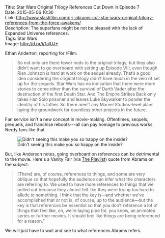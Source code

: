 Title: Star Wars Original Trilogy References Cut Down in Episode 7  
Date: 2015-05-06 10:30  
Link: http://www.slashfilm.com/j-j-abrams-cut-star-wars-original-trilogy-references-from-the-force-awakens/  
Description: The superfans might be not be pleased with the lack of Expanded Universe references.  
Tags: Star Wars  
Image: http://d.pr/i/1alUJ+  

Ethan Anderton, reporting for /Film:

> So not only are there fewer nods to the original trilogy, but they also didn’t want to go overboard with setting up Episode VIII, even though Rian Johnson is hard at work on the sequel already. That’s a good idea considering the original trilogy didn’t have much in the vein of set up for the sequels. Star Wars has no indication that there were more stories to come other than the survival of Darth Vader after the destruction of the first Death Star. And The Empire Strikes Back only takes Han Solo prisoner and leaves Luke Skywalker to ponder the identity of his father. So there aren’t any Marvel Studios-level plans laying the groundwork for countless other projects in the future.

Fan service isn't a new concept in movie-making. Oftentimes, sequels, prequels, and franchise reboots---all can pay homage to previous works. Nerdy fans like that. 

<figure>
	<img src="http://www.nerdist.com/wp-content/uploads/2012/12/trek-hands-touching1.jpg" alt="Didn't seeing this make you so happy on the inside?" title="Didn't seeing this make you so happy on the inside?">
	<figcaption>Didn't seeing this make you so happy on the inside?</figcaption>
</figure>

But, like Anderson notes, going overboard on references can be detrimental to the movie. Here's a Vanity Fair (via [The Playlist][1]) quote from Abrams on the subject:

> [There] are, of course, references to things, and some are very oblique so that hopefully the audience can infer what the characters are referring to. We used to have more references to things that we pulled out because they almost felt like they were trying too hard to allude to something. I think that the key is—and whether we’ve accomplished that or not is, of course, up to the audience—but the key is that references be essential so that you don’t reference a lot of things that feel like, oh, we’re laying pipe for, you know, an animated series or further movies. It should feel like things are being referenced for a reason.”

We will just have to wait and see to what references Abrams refers.

[1]: http://blogs.indiewire.com/theplaylist/jj-abrams-says-he-had-to-pull-back-on-references-to-the-earlier-films-in-star-wars-the-force-awakens-20150505 "'Star Wars: The Force Awakens' director telling how he had to cull references to the old movies"